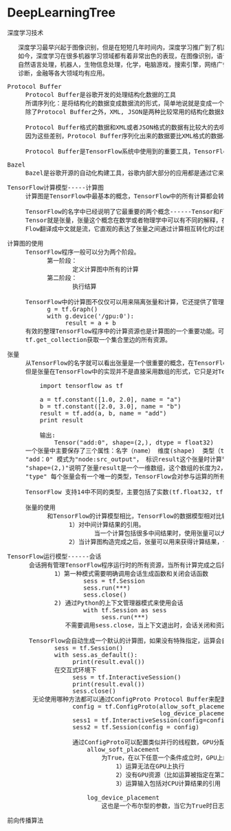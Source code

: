 # DeepLearningTree
深度学习技术

<pre>
   深度学习最早兴起于图像识别，但是在短短几年时间内，深度学习推广到了机器学习的各个领域，
   如今，深度学习在很多机器学习领域都有着非常出色的表现，在图像识别，语音识别，音频处理，
   自然语言处理，机器人，生物信息处理，化学，电脑游戏，搜索引擎，网络广告投放，医学自动
   诊断，金融等各大领域均有应用。
</pre>

<pre>
Protocol Buffer
     Protocol Buffer是谷歌开发的处理结构化数据的工具
     所谓序列化：是将结构化的数据变成数据流的形式，简单地说就是变成一个字符串。如何将结构化的数据序列化，并从序列化之后的数据流中还原出原来的结构化数据，统称为 处理为处理结构化数据，这就是Protocol Buffer要解决的问题
     除了Protocol Buffer之外，XML, JSON是两种比较常用的结构化数据处理工具。

     Protocol Buffer格式的数据和XML或者JSON格式的数据有比较大的去呗，首先，Protocol Buffer序列化之后得到的数据不是可读的字符串，而是二进制流。其次，XML或者JSON格式的数据信息都包含在了序列化之后的数据中，不需要任何其他信息就能还原序列之后的数据。但使用Protocol Buffer时需要先定义数据的格式（schema），还原一个序列化之后的数据将需要使用到这个定义好的数据格式。
     因为这些差别，Protocol Buffer序列化出来的数据要比XML格式的数据小3到10倍，解析的时间要快20-100倍。

     Protocol Buffer是TensorFlow系统中使用到的重要工具，TensorFlow中的数据基本上是通过Protocol Buffer来组织的，分布式TensorFlow的通信协议gRPC也是以Protocol Buffer作为基础的。
</pre>

<pre>
Bazel
     Bazel是谷歌开源的自动化构建工具，谷歌内部大部分的应用都是通过它来编译的，相比传统的Makefile, Ant， Maven,  Bazel在速度，可伸缩性，灵活性以及对不同程序语言和平台的支持上都要更加出色，
</pre>

<pre>
TensorFlow计算模型-----计算图
     计算图是TensorFlow中最基本的概念，TensorFlow中的所有计算都会转化为计算图上的节点。

     TensorFlow的名字中已经说明了它最重要的两个概念------Tensor和Flow。
     Tensor就是张量，张量这个概念在数学或者物理学中可以有不同的解释，在TensorFlow中，张量可以被简单的理解为多维数组，
     Flow翻译成中文就是流，它直观的表达了张量之间通过计算相互转化的过程，TensorFlow是一个通过计算图的形式来表述计算的编程系统，
</pre>

<pre>
计算图的使用
     TensorFlow程序一般可以分为两个阶段。
           第一阶段：
                  定义计算图中所有的计算
           第二阶段：
                  执行结算

     TensorFlow中的计算图不仅仅可以用来隔离张量和计算，它还提供了管理张量和计算的机制，计算图可以通过tf.Graph.device函数来指定运行计算的设备，这为TensorFlow使用GPU提供了机制。
           g = tf.Graph()
           with g.device('/gpu:0'):
                result = a + b
     有效的整理TensorFlow程序中的计算资源也是计算图的一个重要功能。可以通过集合来管理不同类型的资源，比如通过 tf.add_to_collection函数将资源加入一个或者多个集合中，然后通过
     tf.get_collection获取一个集合里边的所有资源。
</pre>

<pre>
张量
     从TensorFlow的名字就可以看出张量是一个很重要的概念，在TensorFlow程序中，所有的数据都是通过张量的形式来表示，从功能的角度上看，张量可以被简单理解为多维数组，第n阶张量就是n维数组。
     但是张量在TensorFlow中的实现并不是直接采用数组的形式，它只是对TensorFlow中运算结果的引用。在张量中并没有真正保存数字，它保存的是如何得到这些数字的计算过程。

         import tensorflow as tf
         
         a = tf.constant([1.0, 2.0], name = "a")
         b = tf.constant([2.0, 3.0], name = "b")
         result = tf.add(a, b, name = "add")
         print result

         输出:
             Tensor("add:0", shape=(2,), dtype = float32)
     一个张量中主要保存了三个属性：名字（name） 维度(shape)  类型（type）
     "add：0" 模式为"node:src_output"， 标识result这个张量时计算节点"add"输出的第一个结果
     "shape=(2,)"说明了张量result是一个一维数组，这个数组的长度为2，
     "type" 每个张量会有一个唯一的类型，TensorFlow会对参与运算的所有张量进行类型的检查，当发现类型不匹配时会报错。

     TensorFlow 支持14中不同的类型，主要包括了实数(tf.float32, tf.float64,)， 整数(tf.int8, tf.int16, tf.int32, tf.int64, tf.uint8)

     张量的使用
           和TensorFlow的计算模型相比，TensorFlow的数据模型相对比较简单，张量使用主要归结为两大类
                 1）对中间计算结果的引用。
                        当一个计算包括很多中间结果时，使用张量可以大大提高代码的可读性。
                 2）当计算图构造完成之后，张量可以用来获得计算结果，也就是得到真实的数字，虽然张量本身没有存储具体的数字，但是通过session就可以得到具体的数字。
</pre>

<pre>
TensorFlow运行模型------会话
      会话拥有管理TensorFlow程序运行时的所有资源，当所有计算完成之后需要关闭会话来帮助系统回收资源，否则就可能出现资源泄漏的问题，TensorFlow中使用会话的模式一般有两种：
             1）第一种模式需要明确调用会话生成函数和关闭会话函数
                     sess = tf.Session
                     sess.run(***)
                     sess.close()
             2) 通过Python的上下文管理器模式来使用会话
                     with tf.Session as sess
                          sess.run(***)
                不需要调用sess.close，当上下文退出时，会话关闭和资源释放也自动完成了

      TensorFlow会自动生成一个默认的计算图，如果没有特殊指定，运算会自动加入这个计算图中，TensorFlow中的会话也有类似的机制，但是TensorFlow不会自动生成默认是的会话，而是需要手动指定，当默认的会话被指定之后可以通过tf.Tensor.eval函数来计算一个张量的取值。
             sess = tf.Session()
             with sess.as_default():
                  print(result.eval())
             在交互式环境下
                  sess = tf.InteractiveSession()
                  print(result.eval())
                  sess.close()
       无论使用哪种方法都可以通过ConfigProto Protocol Buffer来配置需要生成的会话，
                  config = tf.ConfigProto(allow_soft_placement=True,
                                          log_device_placement=True)
                  sess1 = tf.InteractiveSession(config=config)
                  sess2 = tf.Session(config = config)

                  通过ConfigProto可以配置类似并行的线程数，GPU分配策略，运算超时时间等参数。
                      allow_soft_placement 
                          为True，在以下任意一个条件成立时，GPU上的运算可以放到CPU上执行
                              1）运算无法在GPU上执行
                              2）没有GPU资源（比如运算被指定在第二个GPU，而机器实际只有一个GPU）
                              3）运算输入包括对CPU计算结果的引用
                      
                      log_device_placement
                          这也是一个布尔型的参数，当它为True时日志中将会记录每个节点被安排在了哪个设备上以方便调式，而在生产环境中可以将这个参数置为False可以减少日志。
</pre>

<pre>
前向传播算法
</pre>